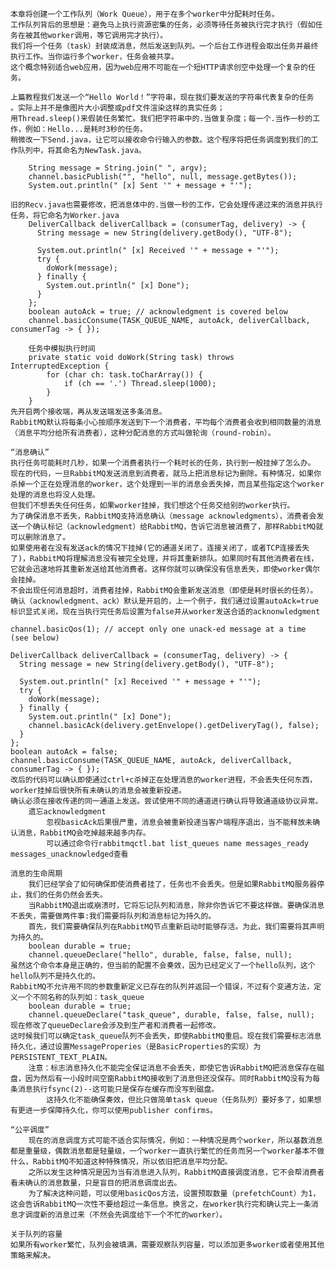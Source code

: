 			
	本章将创建一个工作队列（Work Queue），用于在多个worker中分配耗时任务。
	工作队列背后的思想是：避免马上执行资源密集的任务，必须等待任务被执行完才执行（假如任务在被其他worker调用，等它调用完才执行）。
	我们将一个任务（task）封装成消息，然后发送到队列。一个后台工作进程会取出任务并最终执行工作。当你运行多个worker，任务会被共享。				
	这个概念特别适合web应用，因为web应用不可能在一个短HTTP请求创空中处理一个复杂的任务。
	
	上篇教程我们发送一个“Hello World！”字符串，现在我们要发送的字符串代表复杂的任务	。实际上并不是像图片大小调整或pdf文件渲染这样的真实任务；
	用Thread.sleep()来假装任务繁忙。我们把字符串中的.当做复杂度；每一个.当作一秒的工作，例如：Hello...是耗时3秒的任务。
	稍微改一下Send.java，让它可以接收命令行输入的参数。这个程序将把任务调度到我们的工作队列中，将其命名为NewTask.java。
	
		String message = String.join(" ", argv);
		channel.basicPublish("", "hello", null, message.getBytes());
		System.out.println(" [x] Sent '" + message + "'");
			
	旧的Recv.java也需要修改，把消息体中的.当做一秒的工作，它会处理传递过来的消息并执行任务，将它命名为Worker.java			
		DeliverCallback deliverCallback = (consumerTag, delivery) -> {
		  String message = new String(delivery.getBody(), "UTF-8");

		  System.out.println(" [x] Received '" + message + "'");
		  try {
			doWork(message);
		  } finally {
			System.out.println(" [x] Done");
		  }
		};
		boolean autoAck = true; // acknowledgment is covered below
		channel.basicConsume(TASK_QUEUE_NAME, autoAck, deliverCallback, consumerTag -> { });		
						
		任务中模拟执行时间
		private static void doWork(String task) throws InterruptedException {
			for (char ch: task.toCharArray()) {
				if (ch == '.') Thread.sleep(1000);
			}
		}		
	先开启两个接收端，再从发送端发送多条消息。		
	RabbitMQ默认将每条小心按顺序发送到下一个消费者，平均每个消费者会收到相同数量的消息（消息平均分给所有消费者），这种分配消息的方式叫做轮询（round-robin）。
	
	“消息确认”
	执行任务可能耗时几秒，如果一个消费者执行一个耗时长的任务，执行到一般挂掉了怎么办。
	现在的代码，一旦RabbitMQ发送消息到消费者，就马上把消息标记为删除。有种情况，如果你杀掉一个正在处理消息的worker，这个处理到一半的消息会丢失掉，而且某些指定这个worker处理的消息也将没人处理。
	但我们不想丢失任何任务，如果worker挂掉，我们想这个任务交给别的worker执行。
	为了确保消息不丢失，RabbitMQ支持消息确认（message acknowledgments），消费者会发送一个确认标记（acknowledgment）给RabbitMQ，告诉它消息被消费了，那样RabbitMQ就可以删除消息了。
	如果使用者在没有发送ack的情况下挂掉(它的通道关闭了，连接关闭了，或者TCP连接丢失了)，RabbitMQ将理解消息没有被完全处理，并将其重新排队。如果同时有其他消费者在线，它就会迅速地将其重新发送给其他消费者。这样你就可以确保没有信息丢失，即使worker偶尔会挂掉。
	不会出现任何消息超时，消费者挂掉，RabbitMQ会重新发送消息（即使是耗时很长的任务）。
	确认（acknowledgment、ack）默认是开启的，上一个例子，我们通过设置autoAck=true标识显式关闭，现在当执行完任务后设置为false并从worker发送合适的acknonwledgment
	
	channel.basicQos(1); // accept only one unack-ed message at a time (see below)

	DeliverCallback deliverCallback = (consumerTag, delivery) -> {
	  String message = new String(delivery.getBody(), "UTF-8");

	  System.out.println(" [x] Received '" + message + "'");
	  try {
		doWork(message);
	  } finally {
		System.out.println(" [x] Done");
		channel.basicAck(delivery.getEnvelope().getDeliveryTag(), false);
	  }
	};
	boolean autoAck = false;
	channel.basicConsume(TASK_QUEUE_NAME, autoAck, deliverCallback, consumerTag -> { });			
	改后的代码可以确认即使通过ctrl+c杀掉正在处理消息的worker进程，不会丢失任何东西，worker挂掉后很快所有未确认的消息会被重新投递。
	确认必须在接收传递的同一通道上发送。尝试使用不同的通道进行确认将导致通道级协议异常。			
		遗忘acknowledgment
			忽视basicAck后果很严重，消息会被重新投递当客户端程序退出，当不能释放未确认消息，RabbitMQ会吃掉越来越多内存。
			可以通过命令行rabbitmqctl.bat list_queues name messages_ready messages_unacknowledged查看
	
	消息的生命周期
		我们已经学会了如何确保即使消费者挂了，任务也不会丢失。但是如果RabbitMQ服务器停止，我们的任务仍然会丢失。
		当RabbitMQ退出或崩溃时，它将忘记队列和消息，除非你告诉它不要这样做。要确保消息不丢失，需要做两件事:我们需要将队列和消息标记为持久的。
		首先，我们需要确保队列在RabbitMQ节点重新启动时能够存活。为此，我们需要将其声明为持久的。
		boolean durable = true;
		channel.queueDeclare("hello", durable, false, false, null);
	虽然这个命令本身是正确的，但当前的配置不会奏效，因为已经定义了一个hello队列，这个hello队列不是持久化的。
	RabbitMQ不允许用不同的参数重新定义已存在的队列并返回一个错误，不过有个变通方法，定义一个不同名称的队列如：task_queue
		boolean durable = true;
		channel.queueDeclare("task_queue", durable, false, false, null);
	现在修改了queueDeclare会涉及到生产者和消费者一起修改。
	这时候我们可以确定task_queue队列不会丢失，即使RabbitMQ重启。现在我们需要标志消息持久化，通过设置MessageProperies（是BasicProperties的实现）为PERSISTENT_TEXT_PLAIN。
		注意：标志消息持久化不能完全保证消息不会丢失，即使它告诉RabbitMQ把消息保存在磁盘，因为然后有一小段时间空窗RabbitMQ接收到了消息但还没保存。同时RabbitMQ没有为每条消息执行fsync(2)--这可能只是保存在缓存而没写到磁盘。
			这持久化不能确保奏效，但比只做简单task queue（任务队列）要好多了，如果想有更进一步保障持久化，你可以使用publisher confirms。
		
	“公平调度”
		现在的消息调度方式可能不适合实际情况，例如：一种情况是两个worker，所以基数消息都是重量级，偶数消息都是轻量级，一个worker一直执行繁忙的任务而另一个worker基本不做什么，RabbitMQ不知道这种特殊情况，所以依旧把消息平均分配。
		之所以发生这种情况是因为当有消息进入队列，RabbitMQ直接调度消息，它不会帮消费者看未确认的消息数量，只是盲目的把消息调度出去。
		为了解决这种问题，可以使用basicQos方法，设置预取数量（prefetchCount）为1，这会告诉RabbitMQ一次性不要给超过一条信息。换言之，在worker执行完和确认完上一条消息才调度新的消息过来（不然会先调度给下一个不忙的worker）。
		
	关于队列的容量
	如果所有worker繁忙，队列会被填满，需要观察队列容量，可以添加更多worker或者使用其他策略来解决。
	
